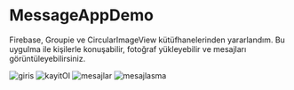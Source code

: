 # MessageAppDemo
 Firebase, Groupie ve CircularImageView kütüfhanelerinden yararlandım. Bu uygulma ile kişilerle konuşabilir, fotoğraf yükleyebilir  ve mesajları görüntüleyebilirsiniz.
 
![giris](https://user-images.githubusercontent.com/67802869/109532101-d1b13980-7ac9-11eb-9c02-7c5b0e872133.png)
![kayitOl](https://user-images.githubusercontent.com/67802869/109532105-d249d000-7ac9-11eb-91c3-cd8ffdd985aa.png)
![mesajlar](https://user-images.githubusercontent.com/67802869/109532106-d2e26680-7ac9-11eb-8d98-46e897c5ce08.png)
![mesajlasma](https://user-images.githubusercontent.com/67802869/109532110-d37afd00-7ac9-11eb-8862-c8b4933c8cde.png)
